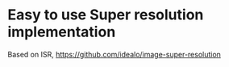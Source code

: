 # Easy to use Super resolution implementation

Based on ISR, https://github.com/idealo/image-super-resolution

